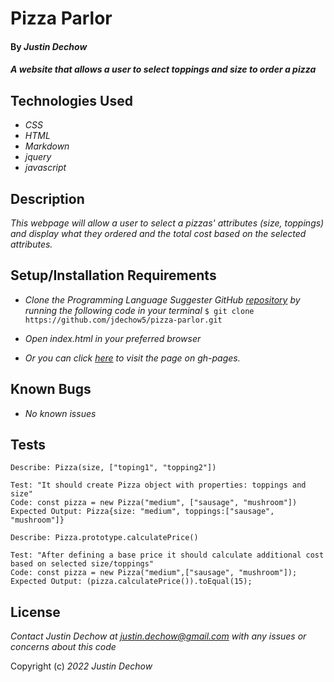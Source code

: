 # Pizza Parlor

#### By _**Justin Dechow**_

#### _A website that allows a user to select toppings and size to order a pizza_

## Technologies Used

* _CSS_
* _HTML_
* _Markdown_
* _jquery_
* _javascript_

## Description

_This webpage will allow a user to select a pizzas' attributes (size, toppings) and display what they ordered and the total cost based on the selected attributes._

## Setup/Installation Requirements

* _Clone the Programming Language Suggester GitHub [repository](https://github.com/jdechow5/pizza-parlor) by running the following code in your terminal_
`$ git clone https://github.com/jdechow5/pizza-parlor.git`
* _Open index.html in your preferred browser_

* _Or you can click [here](https://jdechow5.github.io/pizza-parlor/) to visit the page on gh-pages._




## Known Bugs

* _No known issues_

## Tests
```
Describe: Pizza(size, ["toping1", "topping2"])

Test: "It should create Pizza object with properties: toppings and size"
Code: const pizza = new Pizza("medium", ["sausage", "mushroom"])
Expected Output: Pizza{size: "medium", toppings:["sausage", "mushroom"]}

Describe: Pizza.prototype.calculatePrice()

Test: "After defining a base price it should calculate additional cost based on selected size/toppings"
Code: const pizza = new Pizza("medium",["sausage", "mushroom"]);
Expected Output: (pizza.calculatePrice()).toEqual(15);
```
## License

_Contact Justin Dechow at justin.dechow@gmail.com with any issues or concerns about this code_

Copyright (c) _2022_ _Justin Dechow_